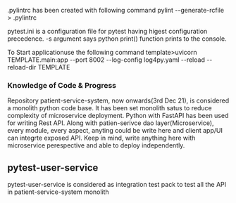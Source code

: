 
.pylintrc has been created with following command
pylint --generate-rcfile > .pylintrc

pytest.ini is a configuration file for pytest having higest configuration precedence. -s argument says python print() function 
prints to the console.


To Start applicationuse the following command
template>uvicorn TEMPLATE.main:app --port 8002 --log-config log4py.yaml --reload --reload-dir TEMPLATE

### Knowledge of Code & Progress
Repository patient-service-system, now onwards(3rd Dec 21), is considered a monolith  python code base. It has been set monolith satus to reduce complexity of microservice deployment. Python with FastAPI has been used for writing Rest API. Along with patien-serivce dao layer(Microservice), every module, every aspect, anyting could be write here and client app/UI can integrte exposed API. Keep in mind, write anything here with microservice perespective and able to deploy independently.

## pytest-user-service
pytest-user-service is considered as integration test pack to test all the API in patient-service-system monolith